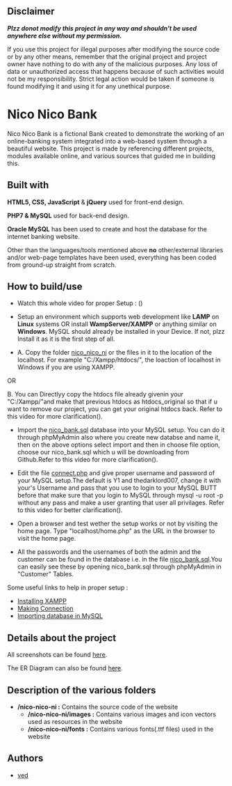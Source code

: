## Disclaimer
<b><i>Plzz donot modify this project in any way and  shouldn't be used anywhere else without my permission.</b></i>

If you use this project for illegal purposes after modifying the source code or by any other means, remember that the original project and project owner have nothing to do with any of the malicious purposes. Any loss of data or unauthorized access that happens because of such activities would not be my responsibility. Strict legal action would be taken if someone is found modifying it and using it for any unethical purpose.

# Nico Nico Bank
Nico Nico Bank is a fictional Bank created to demonstrate the working of an online-banking system integrated into a web-based system through a beautiful website. This project is made by referencing different projects, modules available online, and various sources that guided me in building this.

## Built with
<b>HTML5, CSS, JavaScript</b> & <b>jQuery</b> used for front-end design.


<b>PHP7 & MySQL</b> used for back-end design.


<b>Oracle MySQL</b> has been used to create and host the database for the
internet banking website.


Other than the languages/tools mentioned above <b>no</b> other/external
libraries and/or web-page templates have been used, everything has been
coded from ground-up straight from scratch.

## How to build/use

* Watch this whole video for proper Setup : ()

* Setup an environment which supports web development like <b>LAMP</b> on <b>Linux</b> systems OR install <b>WampServer/XAMPP</b> or anything similar on <b>Windows</b>.
MySQL should already be installed in your Device. If not, plzz Install it as it is the first step of all.

* A. Copy the folder [nico_nico_ni]() or the files in it to the location of the localhost. For example "C:/Xampp/htdocs/", the loaction of localhost in Windows if you are using XAMPP.

OR

B. You can Directlyy copy the htdocs file already givenin your "C:/Xampp/"and make that previous htdocs as htdocs_original so that if u want to remove our project, you can get your original htdocs back. Refer to this video for more clarification().

* Import the [nico_bank.sql]() database into your MySQL setup. You can do it through phpMyAdmin also where you create new databse and name it, then on the above options select import and then in choose file option, choose our nico_bank.sql which u will be downloading from Github.Refer to this video for more clarification().

* Edit the file [connect.php]() and give proper username and password of your MySQL setup.The default is Y1 and thedarklord007, change it with your's Username and pass that you use to login to your MySQL BUTT before that make sure that you login to MySQL through mysql -u root -p without any pass and make a user granting that user all privilages. Refer to this video for better clarification(). 

* Open a browser and test wether the setup works or not by visiting the home page. Type "localhost/home.php" as the URL in the browser to visit the home page.

* All the passwords and the usernames of both the admin and the customer can be found in the database i.e. in the file [nico_bank.sql]().You can easily see these by opening nico_bank.sql through phpMyAdmin in "Customer" Tables.


Some useful links to help in proper setup :
* [Installing XAMPP]()
* [Making Connection]()
* [Importing database in MySQL]()

## Details about the project
All screenshots can be found [here]().

The ER Diagram can also be found [here]().

## Description of the various folders
- <b>/nico-nico-ni :</b> Contains the source code of the website
    - <b>/nico-nico-ni/images :</b> Contains various images and icon vectors used as resources in the website
    - <b>/nico-nico-ni/fonts :</b> Contains various fonts(.ttf files) used in the website

## Authors
* [ved](https://github.com/Pengu007/)
